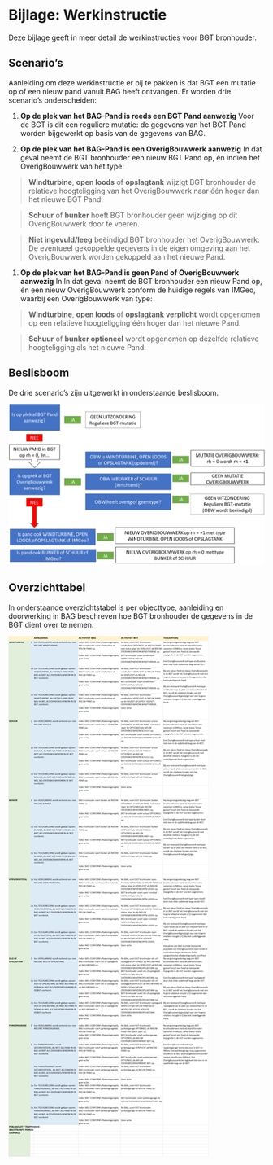 Bijlage: Werkinstructie
=======================

Deze bijlage geeft in meer detail de werkinstructies voor BGT bronhouder.

Scenario’s
----------

Aanleiding om deze werkinstructie er bij te pakken is dat BGT een mutatie op of
een nieuw pand vanuit BAG heeft ontvangen. Er worden drie scenario’s
onderscheiden:

1.  **Op de plek van het BAG-Pand is reeds een BGT Pand aanwezig** Voor de BGT
    is dit een reguliere mutatie: de gegevens van het BGT Pand worden bijgewerkt
    op basis van de gegevens van BAG.

2.  **Op de plek van het BAG-Pand is een OverigBouwwerk aanwezig** In dat geval
    neemt de BGT bronhouder een nieuw BGT Pand op, én indien het OverigBouwwerk
    van het type:

>   **Windturbine**, **open loods** of **opslagtank** wijzigt BGT bronhouder de
>   relatieve hoogteligging van het OverigBouwwerk naar één hoger dan het nieuwe
>   BGT Pand.

>   **Schuur** of **bunker** hoeft BGT bronhouder geen wijziging op dit
>   OverigBouwwerk door te voeren.

>   **Niet ingevuld/leeg** beëindigd BGT bronhouder het OverigBouwwerk. De
>   eventueel gekoppelde gegevens in de eigen omgeving aan het OverigBouwwerk
>   worden gekoppeld aan het nieuwe Pand.

1.  **Op de plek van het BAG-Pand is geen Pand of OverigBouwwerk aanwezig** In
    In dat geval neemt de BGT bronhouder een nieuw Pand op, én een nieuw
    OverigBouwwerk conform de huidige regels van IMGeo, waarbij een
    OverigBouwwerk van type:

>   **Windturbine**, **open loods** of **opslagtank verplicht** wordt opgenomen
>   op een relatieve hoogteligging één hoger dan het nieuwe Pand.

>   **Schuur** of **bunker optioneel** wordt opgenomen op dezelfde relatieve
>   hoogteligging als het nieuwe Pand.

Beslisboom
----------

De drie scenario’s zijn uitgewerkt in onderstaande beslisboom.

![](media/57019f9ded8e24043c4d9f0ef3113438.png)

Overzichttabel
--------------

In onderstaande overzichtstabel is per objecttype, aanleiding en doorwerking in
BAG beschreven hoe BGT bronhouder de gegevens in de BGT dient over te nemen.

![](media/46589bc79eb6a1c6299357773fcc2128.png)
